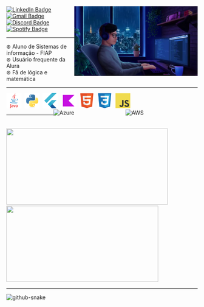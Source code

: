 <img src = "image_2022-08-28_013108395.png" width = "325px" align = "right">

<div id="badges">

  <a href = "https://www.linkedin.com/in/julio-facal-584888200/">
    <img src="https://img.shields.io/badge/LinkedIn-blue?style=for-the-badge&logo=linkedin&logoColor=white" alt="LinkedIn Badge"/>
  </a>
  <a href = "https://mail.google.com/mail/?view=cm&fs=1&to=julio@facal.dev&su=FaKL-Code%20GitHub">
    <img src="https://img.shields.io/badge/Gmail-D14836?style=for-the-badge&logo=gmail&logoColor=white" alt="Gmail Badge"/>
  </a>
  <a href = "https://discordapp.com/users/389566109512237056">
    <img src="https://img.shields.io/badge/Discord-7289DA?style=for-the-badge&logo=discord&logoColor=white" alt="Discord Badge"/>
  </a>
  <a href = "https://open.spotify.com/user/22k4xtx3awq3jccpj7ul3i2zi">
    <img src="https://img.shields.io/badge/Spotify-1ED760?&style=for-the-badge&logo=spotify&logoColor=white" alt="Spotify Badge"/>
  </a>
  
</div>

---

⊛ Aluno de Sistemas de informação - FIAP <br />
⊛ Usuário frequente da Alura <br />
⊛ Fã de lógica e matemática <br />

---

<div>
  <img src="https://github.com/devicons/devicon/blob/master/icons/java/java-original-wordmark.svg" title="Java" alt="Java" width="40" height="40"/>&nbsp;
  <img src="https://github.com/devicons/devicon/blob/master/icons/python/python-original.svg" title="Python" alt="Python" width="40" height="40"/>&nbsp;
  <img src="https://github.com/devicons/devicon/blob/master/icons/flutter/flutter-original.svg" title="Flutter" alt="Flutter" width="40" height="40"/>&nbsp;
  <img src="https://github.com/devicons/devicon/blob/master/icons/kotlin/kotlin-plain.svg" title="Kotlin" alt="Kotlin" width="40" height="40"/>&nbsp;
  <img src="https://github.com/devicons/devicon/blob/master/icons/html5/html5-original.svg" title="HTML5" alt="HTML" width="40" height="40"/>&nbsp;
  <img src="https://github.com/devicons/devicon/blob/master/icons/css3/css3-original.svg" title="CSS3" alt="CSS3" width="40" height="40"/>&nbsp;
  <img src="https://github.com/devicons/devicon/blob/master/icons/javascript/javascript-original.svg" title="JavaScript" alt="JavaScript" width="40" height="40"/>&nbsp; 
  <img src="https://img.shields.io/badge/Amazon_AWS-232F3E?style=for-the-badge&logo=amazon-aws&logoColor=white" title="AWS" alt="AWS" width="190" height="50" align = "right" />&nbsp;
  <img src="https://img.shields.io/badge/Microsoft_Azure-0089D6?style=for-the-badge&logo=microsoft-azure&logoColor=white" title="Azure" alt="Azure" width="190" height="48" align = "right" />&nbsp;
</div>

---

<div align = "left">
  <img height = "200em" width = "425" src="https://github-readme-stats.vercel.app/api?username=FaKL-Code&show_icons=true&show_icons=true&theme=bear&count_private=true" />
  <img height = "200em" width = "400" src="https://github-readme-stats.vercel.app/api/top-langs/?username=FaKL-Code&show_icons=true&theme=bear&count_private=true"/>
</div>

---

<picture>
  <source media="(prefers-color-scheme: dark)" srcset="github-snake-dark.svg" />
  <source media="(prefers-color-scheme: light)" srcset="github-snake.svg" />
  <img alt="github-snake" src="github-snake.svg" />
</picture>

